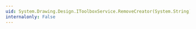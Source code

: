 ```yaml
---
uid: System.Drawing.Design.IToolboxService.RemoveCreator(System.String)
internalonly: False
---
```

